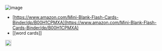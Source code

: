
![image](https://gyazo.com/f49f54c9ab300e4815c99ef78266edbd/thumb/1000)
- [https://www.amazon.com/Mini-Blank-Flash-Cards-Binder/dp/B00H1CPMXA](https://www.amazon.com/Mini-Blank-Flash-Cards-Binder/dp/B00H1CPMXA)
- [[word cards]]

<img src='https://scrapbox.io/api/pages/nishio/en/icon' alt='en.icon' height="19.5"/>